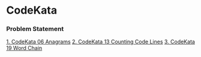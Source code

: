 # CodeKata

### Problem Statement

[1. CodeKata 06 Anagrams](http://codekata.com/kata/kata06-anagrams/)
[2. CodeKata 13 Counting Code Lines](http://codekata.com/kata/kata13-counting-code-lines/)
[3. CodeKata 19 Word Chain](http://codekata.com/kata/kata19-word-chains/) 
